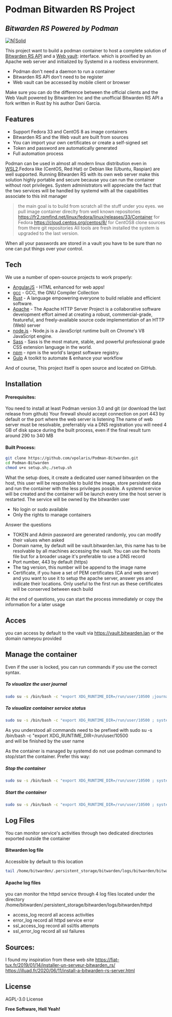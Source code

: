 # Podman Bitwarden RS Project
## _Bitwarden RS Powered by Podman_

[![N|Solid](https://raw.githubusercontent.com/containers/podman/master/logo/podman-logo.png)](https://podman.io/getting-started/)

This project want to build a podman container to host a complete solution of [Bitwarden RS API][bitwarden-rs] and a [Web vault][Web-vault]: interface. which is proxified by an Apache web server and initialized by Systemd in a rootless environment.

- Podman don't need a daemon to run a container 
- Bitwarden RS API don't need to be register
- Web vault can be accessed by mobile client or browser

Make sure you can do the difference between the official clients and the Web Vault powered by Bitwarden Inc and the unofficial Bitwarden RS API a fork written in Rust by his author Dani Garcia.

## Features

- Support Fedora 33 and CentOS 8 as image containers
- Bitwarden RS and the Web vault are built from sources
- You can import your own certificates or create a self-signed set
- Token and password are automatically generated
- Full automation process

Podman can be used in almost all modern linux distribution even in [WSL2].Fedora like (CentOS, Red Hat) or Debian like (Ubuntu, Raspian) are well supported. Running Bitwarden RS with its own web server make this solution highly portable and secure because you can run the container without root privileges. System administrators will appreciate the fact that the two services will be handled by systemd with all the capabilities associate to this init manager

> the main goal is to build from scratch all the stuff under you eyes.
> we pull image container direclty from well known repositories
> https://fr2.rpmfind.net/linux/fedora/linux/releases/33/Container for Fedora
> https://cloud.centos.org/centos/8/ for CentOS8
> clone sources from there git repositories
> All tools are fresh installed
> the system is upgraded to the last version.

When all your passwords are stored in a vault you have to be sure than no one can put things over your control.

## Tech

We use a number of open-source projects to work properly:

- [AngularJS] - HTML enhanced for web apps!
- [gcc] - GCC, the GNU Compiler Collection
- [Rust] - A language empowering everyone to build reliable and efficient software. 
- [Apache] - The Apache HTTP Server Project is a collaborative software development effort aimed at creating a robust, commercial-grade, featureful, and freely-available source code implementation of an HTTP (Web) server
- [node.js] - Node.js is a JavaScript runtime built on Chrome's V8 JavaScript engine.
- [Sass] - Sass is the most mature, stable, and powerful professional grade CSS extension language in the world. 
- [npm] - npm is the world's largest software registry.
- [Gulp] A toolkit to automate & enhance your workflow

And of course, This project itself is open source and located on GitHub.

## Installation

#### Prerequisites:

You need to install at least Podman version 3.0 and git (or download the last release from github)
Your firewall should accept connection on port 443 by default or the port where the web server is listening
The name of web server must be resolvable, preferrably via a DNS registration
you will need 4 GB of disk space during the built process, even if the final result turn around 290 to 340 MB 

#### Built Process:
```sh
git clone https://github.com/vpolaris/Podman-Bitwarden.git
cd Podman-Bitwarden
chmod u+x setup.sh;./setup.sh
```

What the setup does, it create a dedicated user named bitwarden on the host, this user will be responsible to build the image, store persistent data and run the container with the less privileges possible. A systemd service will be created and the container will be launch every time the host server is restarted. The service will be owned by the bitwarden user

+ No login or sudo available
+ Only the rights to manage containers

Answer the questions

+ TOKEN and Admin password are generated randomly, you can modify their values when asked
+ Domain name, by default will be vault.bitwarden.lan, this name has to be resolvable by all machines accessing the vault. You can use the hosts file but for a broader usage it's preferable to use a DNS record
+ Port number, 443 by default (https)
+ The tag version, this number will be append to the image name
+ Certificate, if you have a set of PEM certificates (CA and web server) and you want to use it to setup the apache server, answer yes and indicate their locations. Only useful to the first run as these certificates will be conserved between each build

At the end of questions, you can start the process immediately or copy the information for a later usage

## Acces
you can access by default to the vault via
https://vault.bitwarden.lan
or the domain nameyou provided

## Manage the container

Even if the user is locked, you can run commands if you use the correct syntax.

##### To visualize the user journal
```sh
sudo su -s /bin/bash -c "export XDG_RUNTIME_DIR=/run/user/10500 ;journalctl --user -xe" bitwarden
```
##### To visualize container service status
```sh
sudo su -s /bin/bash -c "export XDG_RUNTIME_DIR=/run/user/10500 ; systemctl --user status container-bitwarden.service" bitwarden
```
As you understood all commands need to be prefixed with
sudo su -s /bin/bash -c "export XDG_RUNTIME_DIR=/run/user/10500  
and will be finished by the user name

As the container is managed by systemd do not use podman command to stop/start the container. Prefer this way:

##### Stop the container

```sh
sudo su -s /bin/bash -c "export XDG_RUNTIME_DIR=/run/user/10500 ; systemctl --user stop container-bitwarden.service" bitwarden
```

##### Start the container
```sh
sudo su -s /bin/bash -c "export XDG_RUNTIME_DIR=/run/user/10500 ; systemctl --user start container-bitwarden.service" bitwarden
```
## Log Files
You can monitor service's activities through two dedicated directories exported outside the container

#### Bitwarden log file 
Accessible by default to this location
```sh
tail /home/bitwarden/.persistent_storage/bitwarden/logs/bitwarden/bitwarden.log
```
#### Apache log files
you can monitor the httpd service through 4 log files located under the directory /home/bitwarden/.persistent_storage/bitwarden/logs/bitwarden/httpd

+ access_log record all access activities
+ error_log record all httpd service error
+ ssl_access_log record all ssl/tls attempts
+ ssl_error_log record all ssl failures

## Sources: 
I found my inspiration from these web site
https://fiat-tux.fr/2019/01/14/installer-un-serveur-bitwarden_rs/ 
https://illuad.fr/2020/06/11/install-a-bitwarden-rs-server.html



## License

AGPL-3.0 License 

**Free Software, Hell Yeah!**

[//]: # (These are reference links used in the body of this note and get stripped out when the markdown processor does its job. There is no need to format nicely because it shouldn't be seen. Thanks SO - http://stackoverflow.com/questions/4823468/store-comments-in-markdown-syntax)

   [Web-vault]: https://bitwarden.com/
   [bitwarden-rs]: <https://github.com/dani-garcia/bitwarden_rs/wiki>
   [gcc]: <https://gcc.gnu.org/>
   [npm]: <https://docs.npmjs.com/about-npm>
   [Rust]: <https://www.rust-lang.org/>
   [Apache]: <https://httpd.apache.org/>
   [Sass]: <hhttps://sass-lang.com/>
   [WSL2]: <https://www.redhat.com/sysadmin/podman-windows-wsl2>
   [node.js]: <http://nodejs.org>
   [Twitter Bootstrap]: <http://twitter.github.com/bootstrap/>
   [jQuery]: <http://jquery.com>
   [@tjholowaychuk]: <http://twitter.com/tjholowaychuk>
   [express]: <http://expressjs.com>
   [AngularJS]: <http://angularjs.org>
   [Gulp]: <http://gulpjs.com>

